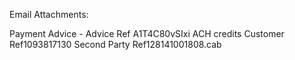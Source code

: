 Email Attachments:

  Payment Advice - Advice Ref A1T4C80vSIxi ACH credits Customer Ref1093817130 Second Party Ref128141001808.cab
